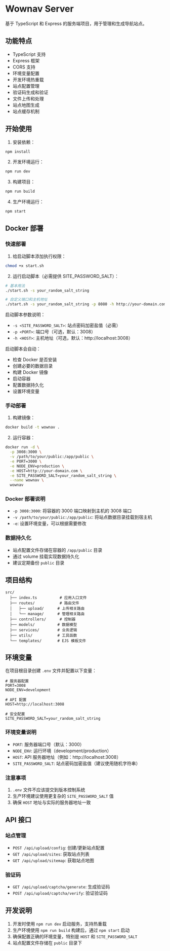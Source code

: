 # Wownav Server

基于 TypeScript 和 Express 的服务端项目，用于管理和生成导航站点。

## 功能特点

- TypeScript 支持
- Express 框架
- CORS 支持
- 环境变量配置
- 开发环境热重载
- 站点配置管理
- 验证码生成和验证
- 文件上传和处理
- 站点地图生成
- 站点缓存机制

## 开始使用

1. 安装依赖：
```bash
npm install
```

2. 开发环境运行：
```bash
npm run dev
```

3. 构建项目：
```bash
npm run build
```

4. 生产环境运行：
```bash
npm start
```

## Docker 部署

### 快速部署

1. 给启动脚本添加执行权限：
```bash
chmod +x start.sh
```

2. 运行启动脚本（必需提供 SITE_PASSWORD_SALT）：
```bash
# 基本用法
./start.sh -s your_random_salt_string

# 自定义端口和主机地址
./start.sh -s your_random_salt_string -p 8080 -h http://your-domain.com
```

启动脚本参数说明：
- `-s <SITE_PASSWORD_SALT>`: 站点密码加密盐值（必需）
- `-p <PORT>`: 端口号（可选，默认：3008）
- `-h <HOST>`: 主机地址（可选，默认：http://localhost:3008）

启动脚本会自动：
- 检查 Docker 是否安装
- 创建必要的数据目录
- 构建 Docker 镜像
- 启动容器
- 配置数据持久化
- 设置环境变量

### 手动部署

1. 构建镜像：
```bash
docker build -t wownav .
```

2. 运行容器：
```bash
docker run -d \
  -p 3008:3000 \
  -v /path/to/your/public:/app/public \
  -e PORT=3000 \
  -e NODE_ENV=production \
  -e HOST=http://your-domain.com \
  -e SITE_PASSWORD_SALT=your_random_salt_string \
  --name wownav \
  wownav
```

### Docker 部署说明

- `-p 3008:3000`: 将容器的 3000 端口映射到主机的 3008 端口
- `-v /path/to/your/public:/app/public`: 将站点数据目录挂载到宿主机
- `-e`: 设置环境变量，可以根据需要修改

### 数据持久化

- 站点配置文件存储在容器的 `/app/public` 目录
- 通过 volume 挂载实现数据持久化
- 建议定期备份 `public` 目录

## 项目结构

```
src/
  ├── index.ts          # 应用入口文件
  ├── routes/           # 路由文件
  │   ├── upload/      # 上传相关路由
  │   └── manage/      # 管理相关路由
  ├── controllers/      # 控制器
  ├── models/          # 数据模型
  ├── services/        # 业务逻辑
  ├── utils/           # 工具函数
  └── templates/       # EJS 模板文件
```

## 环境变量

在项目根目录创建 `.env` 文件并配置以下变量：

```env
# 服务器配置
PORT=3008
NODE_ENV=development

# API 配置
HOST=http://localhost:3008

# 安全配置
SITE_PASSWORD_SALT=your_random_salt_string
```

### 环境变量说明

- `PORT`: 服务器端口号（默认：3000）
- `NODE_ENV`: 运行环境（development/production）
- `HOST`: API 服务器地址（例如：http://localhost:3008）
- `SITE_PASSWORD_SALT`: 站点密码加密盐值（建议使用随机字符串）

### 注意事项

1. `.env` 文件不应该提交到版本控制系统
2. 生产环境建议使用更复杂的 `SITE_PASSWORD_SALT` 值
3. 确保 `HOST` 地址与实际的服务器地址一致

## API 接口

### 站点管理
- `POST /api/upload/config`: 创建/更新站点配置
- `GET /api/upload/sites`: 获取站点列表
- `GET /api/upload/sitemap`: 获取站点地图

### 验证码
- `GET /api/upload/captcha/generate`: 生成验证码
- `POST /api/upload/captcha/verify`: 验证验证码

## 开发说明

1. 开发时使用 `npm run dev` 启动服务，支持热重载
2. 生产环境使用 `npm run build` 构建后，通过 `npm start` 启动
3. 确保配置正确的环境变量，特别是 `HOST` 和 `SITE_PASSWORD_SALT`
4. 站点配置文件存储在 `public` 目录下 